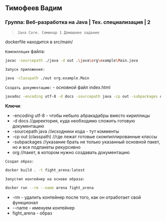 ## Тимофеев Вадим 
### Группа: Веб-разработка на Java | Тех. специализация | 2

> `Java Core. Семинар 1 Домашнее задание`  

dockerfile находится в src/main/

`Компилляция` файла:  
```bash
javac -sourcepath ./java -d out .\java\org\example\Main.java
```

`Запуск приложения:`
```bash
java -classpath ./out org.example.Main  
```

`Создать документацию:`  - основной файл index.html  
```bash
javadoc -encoding utf-8 -d docs -sourcepath java -cp out -subpackages org //из папки ./src/main  
```
**Ключи**:  
  * -encoding utf-8 - чтобы небыло абракадабры вместо кириллицы
  * -d docs //директория, куда необходимо сложить готовую документацию
  * -sourcepath java //исходники кода - тут комменты
  * -cp out (classpath) //где лежат готовые скомпиллированные классы
  * -subpackages //указание брать не только указанный основной пакет, но и все подпакеты рекурсивно
  * org //пакет, в котором нужно создавать документацию

`Создал образ:`  
```bash
docker build . -t fight_arena:latest
```

`Запустил контейнер на основе образа: ` 
```bash  
docker run --rm --name arena fight_arena  
```
  * -rm - удалить контейнер после того, как он отработает свой функционал
  * --name - именуем контейнер
  * fight_arena - образ
